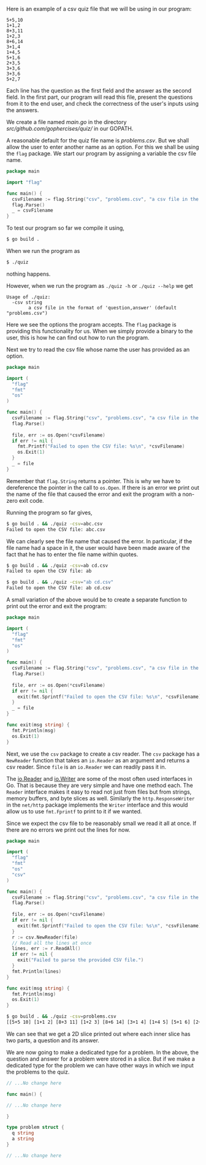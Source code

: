 Here is an example of a csv quiz file that we will be using in our program:

```csv
5+5,10
1+1,2
8+3,11
1+2,3
8+6,14
3+1,4
1+4,5
5+1,6
2+3,5
3+3,6
3+3,6
5+2,7
```

Each line has the question as the first field and the answer as the second field. In the first part, our program will read this file, present the questions from it to the end user, and check the correctness of the user's inputs using the answers.

We create a file named *main.go* in the directory *src/github.com/gophercises/quiz/* in our GOPATH.

A reasonable default for the quiz file name is *problems.csv*. But we shall allow the user to enter another name as an option. For this we shall be using the `flag` package. We start our program by assigning a variable the csv file name.


```Go
package main

import "flag"

func main() {
  csvFilename := flag.String("csv", "problems.csv", "a csv file in the format of 'question,answer'")
  flag.Parse()
  _ = csvFilename
}
```

To test our program so far we compile it using,
```bash
$ go build .
```
When we run the program as
```bash
$ ./quiz
```
nothing happens.

However, when we run the program as `./quiz -h` or `./quiz --help` we get
```
Usage of ./quiz:
  -csv string
        a csv file in the format of 'question,answer' (default "problems.csv")
```

Here we see the options the program accepts. The `flag` package is providing this functionality for us. When we simply provide a binary to the user, this is how he can find out how to run the program.

Next we try to read the csv file whose name the user has provided as an option.
```Go
package main

import (
  "flag"
  "fmt"
  "os"
)

func main() {
  csvFilename := flag.String("csv", "problems.csv", "a csv file in the format of 'question,answer'")
  flag.Parse()
  
  file, err := os.Open(*csvFilename)
  if err != nil {
    fmt.Printf("Failed to open the CSV file: %s\n", *csvFilename)
    os.Exit(1)
  }
  _ = file
}
```
Remember that `flag.String` returns a pointer. This is why we have to dereference the pointer in the call to `os.Open`. If there is an  error we print out the name of the file that caused the error and exit the program with a non-zero exit code.

Running the program so far gives,
```bash
$ go build . && ./quiz -csv=abc.csv
Failed to open the CSV file: abc.csv
```

We can clearly see the file name that caused the error. In particular, if the file name had a space in it, the user would have been made aware of the fact that he has to enter the file name within quotes.

```bash
$ go build . && ./quiz -csv=ab cd.csv
Failed to open the CSV file: ab
```

```bash
$ go build . && ./quiz -csv="ab cd.csv"
Failed to open the CSV file: ab cd.csv
```

A small variation of the above would be to create a separate function to print out the error and exit the program:

```Go
package main

import (
  "flag"
  "fmt"
  "os"
)

func main() {
  csvFilename := flag.String("csv", "problems.csv", "a csv file in the format of 'question,answer'")
  flag.Parse()
  
  file, err := os.Open(*csvFilename)
  if err != nil {
    exit(fmt.Sprintf("Failed to open the CSV file: %s\n", *csvFilename))
  }
  _ = file
}

func exit(msg string) {
  fmt.Println(msg)
  os.Exit(1)
}
```

Next, we use the `csv` package to create a csv reader. The `csv` package has a `NewReader` function that takes an `io.Reader` as an argument and returns a csv reader. Since `file` is an `io.Reader` we can readily pass it in.

The [io.Reader](https://golang.org/pkg/io/#Reader) and [io.Writer](https://golang.org/pkg/io/#Writer) are some of the most often used interfaces in Go. That is because they are very simple and have one method each. The `Reader` interface makes it easy to read not just from files but from strings, memory buffers, and byte slices as well. Similarly the `http.ResponseWriter` in the `net/http` package implements the `Writer` interface and this would allow us to use `fmt.Fprintf` to print to it if we wanted.

Since we expect the csv file to be reasonably small we read it all at once. If there are no errors we print out the lines for now.

```Go
package main

import (
  "flag"
  "fmt"
  "os"
  "csv"
)

func main() {
  csvFilename := flag.String("csv", "problems.csv", "a csv file in the format of 'question,answer'")
  flag.Parse()
  
  file, err := os.Open(*csvFilename)
  if err != nil {
    exit(fmt.Sprintf("Failed to open the CSV file: %s\n", *csvFilename))
  }
  r := csv.NewReader(file)
  // Read all the lines at once
  lines, err := r.ReadAll()
  if err != nil {
    exit("Failed to parse the provided CSV file.")
  }
  fmt.Println(lines)
}

func exit(msg string) {
  fmt.Println(msg)
  os.Exit(1)
}
```
```bash
$ go build . && ./quiz -csv=problems.csv
[[5+5 10] [1+1 2] [8+3 11] [1+2 3] [8+6 14] [3+1 4] [1+4 5] [5+1 6] [2+3 5] [3+3 6] [2+4 6] [5+2 7]]
```

We can see that we get a 2D slice printed out where each inner slice has two parts, a question and its answer.

We are now going to make a dedicated type for a problem. In the above, the question and answer for a problem were stored in a slice. But if we make a dedicated type for the problem we can have other ways in which we input the problems to the quiz.

```Go
// ...No change here

func main() {

// ...No change here

}

type problem struct {
  q string
  a string
}

// ...No change here
```
